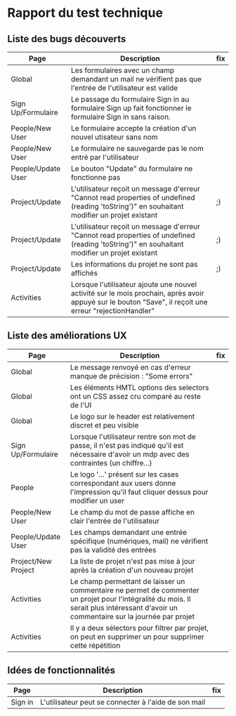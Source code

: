 # Rapport du test technique

## Liste des bugs découverts 

| Page               | Description                                                                                                                                             | fix |
|--------------------|---------------------------------------------------------------------------------------------------------------------------------------------------------|-----|
| Global             | Les formulaires avec un champ demandant un mail ne vérifient pas que l'entrée de l'utilisateur est valide                                               |     |
| Sign Up/Formulaire | Le passage du formulaire Sign in au formulaire Sign up fait fonctionner le formulaire Sign in sans raison.                                              |     |
| People/New User    | Le formulaire accepte la création d'un nouvel utisateur sans nom                                                                                        |     |
| People/New User    | Le formulaire ne sauvegarde pas le nom entré par l'utilisateur                                                                                          |     |
| People/Update User | Le bouton "Update" du formulaire ne fonctionne pas                                                                                                      |     |
| Project/Update     | L'utilisateur reçoit un message d'erreur "Cannot read properties of undefined (reading 'toString')" en souhaitant modifier un projet existant           | ;)  |
| Project/Update     | L'utilisateur reçoit un message d'erreur "Cannot read properties of undefined (reading 'toString')" en souhaitant modifier un projet existant           | ;)  |
| Project/Update     | Les informations du projet ne sont pas affichés                                                                                                         | ;)  |
| Activities         | Lorsque l'utilisateur ajoute une nouvel activité sur le mois prochain, après avoir appuyé sur le bouton "Save", il reçoit une erreur "rejectionHandler" |     |

## Liste des améliorations UX


| Page                | Description                                                                                                                                                                            | fix |
|---------------------|----------------------------------------------------------------------------------------------------------------------------------------------------------------------------------------|-----| 
| Global              | Le message renvoyé en cas d'erreur manque de précision : "Some errors"                                                                                                                 |     |  
| Global              | Les éléments HMTL options des selectors ont un CSS assez cru comparé au reste de l'UI                                                                                                  |     | 
| Global              | Le logo sur le header est relativement discret et peu visible                                                                                                                          |     |  
| Sign Up/Formulaire  | Lorsque l'utilisateur rentre son mot de passe, il n'est pas indiqué qu'il est nécessaire d'avoir un mdp avec des contraintes (un chiffre...)                                           |     |
| People              | Le logo '...' présent sur les cases correspondant aux users donne l'impression qu'il faut cliquer dessus pour modifier un user                                                         |     |
| People/New User     | Le champ du mot de passe affiche en clair l'entrée de l'utilisateur                                                                                                                    |     |
| People/Update User  | Les champs demandant une entrée spécifique (numériques, mail) ne vérifient pas la validité des entrées                                                                                 |     |
| Project/New Project | La liste de projet n'est pas mise à jour après la création d'un nouveau projet                                                                                                         |     |
| Activities          | Le champ permettant de laisser un commentaire ne permet de commenter un projet pour l'intégralité du mois. Il serait plus intéressant d'avoir un commentaire sur la journée par projet |     |
| Activities          | Il y a deux sélectors pour filtrer par projet, on peut en supprimer un pour supprimer cette répétition                                                                                 |     |

## Idées de fonctionnalités 

| Page     | Description                                                                                                                                                                            | fix |
|----------|----------------------------------------------------------------------------------------------------------------------------------------------------------------------------------------|-----| 
| Sign in  | L'utilisateur peut se connecter à l'aide de son mail |     |




